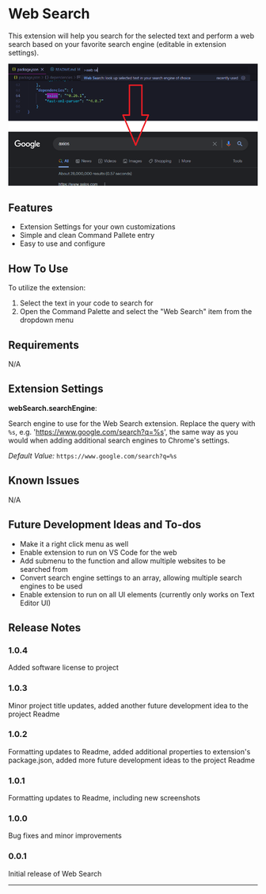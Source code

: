 # Web Search

This extension will help you search for the selected text and perform a web search based on your favorite search engine (editable in extension settings).

![Example of Web Search being used on a code snippet, also displaying result of running the extension from Google](web-search.png)

## Features

- Extension Settings for your own customizations
- Simple and clean Command Pallete entry
- Easy to use and configure

## How To Use

To utilize the extension:

1. Select the text in your code to search for
2. Open the Command Palette and select the "Web Search" item from the dropdown menu

## Requirements

N/A

## Extension Settings

**webSearch.searchEngine**:

Search engine to use for the Web Search extension. Replace the query with `%s`, e.g. 'https://www.google.com/search?q=%s', the same way as you would when adding additional search engines to Chrome's settings.

*Default Value:*
`https://www.google.com/search?q=%s`

## Known Issues

N/A

## Future Development Ideas and To-dos

- Make it a right click menu as well
- Enable extension to run on VS Code for the web
- Add submenu to the function and allow multiple websites to be searched from
- Convert search engine settings to an array, allowing multiple search engines to be used
- Enable extension to run on all UI elements (currently only works on Text Editor UI)

## Release Notes

### 1.0.4

Added software license to project

### 1.0.3

Minor project title updates, added another future development idea to the project Readme

### 1.0.2

Formatting updates to Readme, added additional properties to extension's package.json, added more future development ideas to the project Readme

### 1.0.1

Formatting updates to Readme, including new screenshots

### 1.0.0

Bug fixes and minor improvements

### 0.0.1

Initial release of Web Search

---
